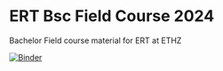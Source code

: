 # ERT Bsc Field Course 2024
Bachelor Field course material for ERT at ETHZ

[![Binder](https://mybinder.org/badge_logo.svg)](https://mybinder.org/v2/gh/SeanNoe/ERT_bsc_fieldcourse/HEAD?labpath=ERT_inversion.ipynb)
